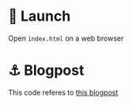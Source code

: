# :rocket: Launch
Open `index.html` on a web browser

# :anchor: Blogpost
This code referes to [this blogpost](https://medium.com/think-do-tank/make-with-zencode-and-javascript-aka-easy-crypto-and-human-readable-smart-contracts-in-browser-be516c292262?source=friends_link&sk=cc03b7dade085b4e73614c65746a4b14)
